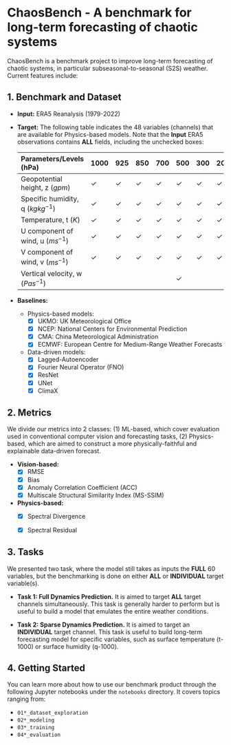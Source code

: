 # ChaosBench - A benchmark for long-term forecasting of chaotic systems
ChaosBench is a benchmark project to improve long-term forecasting of chaotic systems, in particular subseasonal-to-seasonal (S2S) weather. Current features include:

## 1. Benchmark and Dataset

- __Input:__ ERA5 Reanalysis (1979-2022)
    
- __Target:__ The following table indicates the 48 variables (channels) that are available for Physics-based models. Note that the __Input__ ERA5 observations contains __ALL__ fields, including the unchecked boxes:
        
    Parameters/Levels (hPa) | 1000 | 925 | 850 | 700 | 500 | 300 | 200 | 100 | 50 | 10
    :---------------------- | :----| :---| :---| :---| :---| :---| :---| :---| :--| :-|
    Geopotential height, z ($gpm$) | &check; | &check; | &check; | &check; | &check; | &check; | &check; | &check; | &check; | &check; |  
    Specific humidity, q ($kg kg^{-1}$) | &check; | &check; | &check; | &check; | &check; | &check; | &check; | &nbsp; | &nbsp; | &nbsp; |  
    Temperature, t ($K$) | &check; | &check; | &check; | &check; | &check; | &check; | &check; | &check; | &check; | &check; | &check; |  
    U component of wind, u ($ms^{-1}$) | &check; | &check; | &check; | &check; | &check; | &check; | &check; | &check; | &check; | &check; |  
    V component of wind, v ($ms^{-1}$) | &check; | &check; | &check; | &check; | &check; | &check; | &check; | &check; | &check; | &check; |  
    Vertical velocity, w ($Pas^{-1}$) | &nbsp; | &nbsp; | &nbsp; | &nbsp; | &check; | &nbsp; | &nbsp; | &nbsp; | &nbsp; | &nbsp; |  
    
- __Baselines:__
    - Physics-based models:
        - [x] UKMO: UK Meteorological Office
        - [x] NCEP: National Centers for Environmental Prediction
        - [x] CMA: China Meteorological Administration
        - [x] ECMWF: European Centre for Medium-Range Weather Forecasts
    - Data-driven models:
        - [x] Lagged-Autoencoder
        - [x] Fourier Neural Operator (FNO)
        - [x] ResNet
        - [x] UNet
        - [x] ClimaX
        
## 2. Metrics
We divide our metrics into 2 classes: (1) ML-based, which cover evaluation used in conventional computer vision and forecasting tasks, (2) Physics-based, which are aimed to construct a more physically-faithful and explainable data-driven forecast.

- __Vision-based:__
    - [x] RMSE
    - [x] Bias
    - [x] Anomaly Correlation Coefficient (ACC)
    - [x] Multiscale Structural Similarity Index (MS-SSIM)
- __Physics-based:__
    - [x] Spectral Divergence
    - [x] Spectral Residual


## 3. Tasks
We presented two task, where the model still takes as inputs the __FULL__ 60 variables, but the benchmarking is done on either __ALL__ or __INDIVIDUAL__ target variable(s).

- __Task 1: Full Dynamics Prediction.__
It is aimed to target __ALL__ target channels simultaneously. This task is generally harder to perform but is useful to build a model that emulates the entire weather conditions.

- __Task 2: Sparse Dynamics Prediction.__
It is aimed to target an __INDIVIDUAL__ target channel. This task is useful to build long-term forecasting model for specific variables, such as surface temperature (t-1000) or surface humidity (q-1000). 

## 4. Getting Started
You can learn more about how to use our benchmark product through the following Jupyter notebooks under the `notebooks` directory. It covers topics ranging from:
- `01*_dataset_exploration`
- `02*_modeling`
- `03*_training`
- `04*_evaluation`
